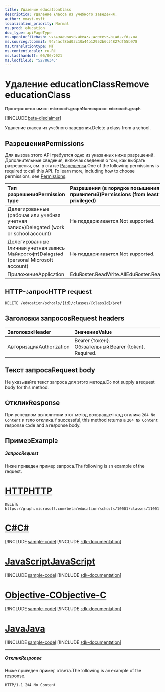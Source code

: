 ```yaml
---
title: Удаление educationClass
description: Удаление класса из учебного заведения.
author: mmast-msft
localization_priority: Normal
ms.prod: education
doc_type: apiPageType
ms.openlocfilehash: 97d49aa9809d7abe4371480ce952b14d27fd270a
ms.sourcegitcommit: 94c4acf8bd03c10a44b12952b6cb4827df55b978
ms.translationtype: MT
ms.contentlocale: ru-RU
ms.lasthandoff: 06/06/2021
ms.locfileid: "52786343"
---
```

# <a name="remove-educationclass"></a><span data-ttu-id="3e4d3-103">Удаление educationClass</span><span class="sxs-lookup"><span data-stu-id="3e4d3-103">Remove educationClass</span></span>

<span data-ttu-id="3e4d3-104">Пространство имен: microsoft.graph</span><span class="sxs-lookup"><span data-stu-id="3e4d3-104">Namespace: microsoft.graph</span></span>

[!INCLUDE [beta-disclaimer](../../includes/beta-disclaimer.md)]

<span data-ttu-id="3e4d3-105">Удаление класса из учебного заведения.</span><span class="sxs-lookup"><span data-stu-id="3e4d3-105">Delete a class from a school.</span></span>

## <a name="permissions"></a><span data-ttu-id="3e4d3-106">Разрешения</span><span class="sxs-lookup"><span data-stu-id="3e4d3-106">Permissions</span></span>
<span data-ttu-id="3e4d3-p101">Для вызова этого API требуется одно из указанных ниже разрешений. Дополнительные сведения, включая сведения о том, как выбрать разрешения, см. в статье [Разрешения](/graph/permissions-reference).</span><span class="sxs-lookup"><span data-stu-id="3e4d3-p101">One of the following permissions is required to call this API. To learn more, including how to choose permissions, see [Permissions](/graph/permissions-reference).</span></span>

|<span data-ttu-id="3e4d3-109">Тип разрешения</span><span class="sxs-lookup"><span data-stu-id="3e4d3-109">Permission type</span></span>      | <span data-ttu-id="3e4d3-110">Разрешения (в порядке повышения привилегий)</span><span class="sxs-lookup"><span data-stu-id="3e4d3-110">Permissions (from least to most privileged)</span></span>              |
|:--------------------|:---------------------------------------------------------|
|<span data-ttu-id="3e4d3-111">Делегированные (рабочая или учебная учетная запись)</span><span class="sxs-lookup"><span data-stu-id="3e4d3-111">Delegated (work or school account)</span></span> |  <span data-ttu-id="3e4d3-112">Не поддерживается.</span><span class="sxs-lookup"><span data-stu-id="3e4d3-112">Not supported.</span></span>  |
|<span data-ttu-id="3e4d3-113">Делегированные (личная учетная запись Майкрософт)</span><span class="sxs-lookup"><span data-stu-id="3e4d3-113">Delegated (personal Microsoft account)</span></span> |  <span data-ttu-id="3e4d3-114">Не поддерживается.</span><span class="sxs-lookup"><span data-stu-id="3e4d3-114">Not supported.</span></span>  |
|<span data-ttu-id="3e4d3-115">Приложение</span><span class="sxs-lookup"><span data-stu-id="3e4d3-115">Application</span></span> | <span data-ttu-id="3e4d3-116">EduRoster.ReadWrite.All</span><span class="sxs-lookup"><span data-stu-id="3e4d3-116">EduRoster.ReadWrite.All</span></span> | 

## <a name="http-request"></a><span data-ttu-id="3e4d3-117">HTTP-запрос</span><span class="sxs-lookup"><span data-stu-id="3e4d3-117">HTTP request</span></span>
<!-- { "blockType": "ignored" } -->
```http
DELETE /education/schools/{id}/classes/{classId}/$ref
```
## <a name="request-headers"></a><span data-ttu-id="3e4d3-118">Заголовки запросов</span><span class="sxs-lookup"><span data-stu-id="3e4d3-118">Request headers</span></span>
| <span data-ttu-id="3e4d3-119">Заголовок</span><span class="sxs-lookup"><span data-stu-id="3e4d3-119">Header</span></span>       | <span data-ttu-id="3e4d3-120">Значение</span><span class="sxs-lookup"><span data-stu-id="3e4d3-120">Value</span></span> |
|:---------------|:--------|
| <span data-ttu-id="3e4d3-121">Авторизация</span><span class="sxs-lookup"><span data-stu-id="3e4d3-121">Authorization</span></span>  | <span data-ttu-id="3e4d3-p102">Bearer {токен}. Обязательный.</span><span class="sxs-lookup"><span data-stu-id="3e4d3-p102">Bearer {token}. Required.</span></span>  |

## <a name="request-body"></a><span data-ttu-id="3e4d3-124">Текст запроса</span><span class="sxs-lookup"><span data-stu-id="3e4d3-124">Request body</span></span>
<span data-ttu-id="3e4d3-125">Не указывайте текст запроса для этого метода.</span><span class="sxs-lookup"><span data-stu-id="3e4d3-125">Do not supply a request body for this method.</span></span>


## <a name="response"></a><span data-ttu-id="3e4d3-126">Отклик</span><span class="sxs-lookup"><span data-stu-id="3e4d3-126">Response</span></span>
<span data-ttu-id="3e4d3-127">При успешном выполнении этот метод возвращает код отклика `204 No Content` и тело отклика.</span><span class="sxs-lookup"><span data-stu-id="3e4d3-127">If successful, this method returns a `204 No Content` response code and a response body.</span></span>

## <a name="example"></a><span data-ttu-id="3e4d3-128">Пример</span><span class="sxs-lookup"><span data-stu-id="3e4d3-128">Example</span></span>
##### <a name="request"></a><span data-ttu-id="3e4d3-129">Запрос</span><span class="sxs-lookup"><span data-stu-id="3e4d3-129">Request</span></span>
<span data-ttu-id="3e4d3-130">Ниже приведен пример запроса.</span><span class="sxs-lookup"><span data-stu-id="3e4d3-130">The following is an example of the request.</span></span>

# <a name="http"></a>[<span data-ttu-id="3e4d3-131">HTTP</span><span class="sxs-lookup"><span data-stu-id="3e4d3-131">HTTP</span></span>](#tab/http)
<!-- {
  "blockType": "request",
  "name": "create_educationclass_from_educationschool_3"
}-->
```http
DELETE https://graph.microsoft.com/beta/education/schools/10001/classes/11001
```
# <a name="c"></a>[<span data-ttu-id="3e4d3-132">C#</span><span class="sxs-lookup"><span data-stu-id="3e4d3-132">C#</span></span>](#tab/csharp)
[!INCLUDE [sample-code](../includes/snippets/csharp/create-educationclass-from-educationschool-3-csharp-snippets.md)]
[!INCLUDE [sdk-documentation](../includes/snippets/snippets-sdk-documentation-link.md)]

# <a name="javascript"></a>[<span data-ttu-id="3e4d3-133">JavaScript</span><span class="sxs-lookup"><span data-stu-id="3e4d3-133">JavaScript</span></span>](#tab/javascript)
[!INCLUDE [sample-code](../includes/snippets/javascript/create-educationclass-from-educationschool-3-javascript-snippets.md)]
[!INCLUDE [sdk-documentation](../includes/snippets/snippets-sdk-documentation-link.md)]

# <a name="objective-c"></a>[<span data-ttu-id="3e4d3-134">Objective-C</span><span class="sxs-lookup"><span data-stu-id="3e4d3-134">Objective-C</span></span>](#tab/objc)
[!INCLUDE [sample-code](../includes/snippets/objc/create-educationclass-from-educationschool-3-objc-snippets.md)]
[!INCLUDE [sdk-documentation](../includes/snippets/snippets-sdk-documentation-link.md)]

# <a name="java"></a>[<span data-ttu-id="3e4d3-135">Java</span><span class="sxs-lookup"><span data-stu-id="3e4d3-135">Java</span></span>](#tab/java)
[!INCLUDE [sample-code](../includes/snippets/java/create-educationclass-from-educationschool-3-java-snippets.md)]
[!INCLUDE [sdk-documentation](../includes/snippets/snippets-sdk-documentation-link.md)]

---


##### <a name="response"></a><span data-ttu-id="3e4d3-136">Отклик</span><span class="sxs-lookup"><span data-stu-id="3e4d3-136">Response</span></span>
<span data-ttu-id="3e4d3-137">Ниже приведен пример ответа.</span><span class="sxs-lookup"><span data-stu-id="3e4d3-137">The following is an example of the response.</span></span> 

<!-- {
  "blockType": "response"
} -->
```http
HTTP/1.1 204 No Content
```

<!-- uuid: 8fcb5dbc-d5aa-4681-8e31-b001d5168d79
2015-10-25 14:57:30 UTC -->
<!--
{
  "type": "#page.annotation",
  "description": "Create educationClass",
  "keywords": "",
  "section": "documentation",
  "tocPath": "",
  "suppressions": []
}
-->


